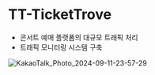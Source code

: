 # TT-TicketTrove
- 콘서트 예매 플랫폼의 대규모 트래픽 처리
- 트래픽 모니터링 시스템 구축




![KakaoTalk_Photo_2024-09-11-23-57-29](https://github.com/user-attachments/assets/86f28248-a017-4fb2-b5dd-cd9fb2bfabb7)
